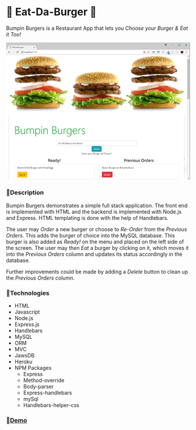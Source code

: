 # 🍔 Eat-Da-Burger 🍔
Bumpin Burgers is a Restaurant App that lets you *Choose your Burger &amp; Eat it Too!*  

![Home.html](screenShots/home.png)

### 🍔Description
Bumpin Burgers demonstrates a simple full stack application. The front end is implemented with HTML and the backend is implemented with Node.js and Express.  HTML templating is done with the help of Handlebars.

The user may *Order* a new burger or choose to *Re-Order* from the *Previous Orders*. This adds the burger of choice into the MySQL database. This burger is also added as *Ready!* on the menu and placed on the left side of the screen. The user may then *Eat* a burger by clicking on it, which moves it into the *Previous Orders* column and updates its status accordingly in the database.

Further improvements could be made by adding a *Delete* button to clean up the *Previous Orders* column.

### 🍔Technologies

* HTML
* Javascript
* Node.js
* Express.js
* Handlebars
* MySQL
* ORM
* MVC
* JawsDB
* Heroku
* NPM Packages
    * Express
    * Method-override
    * Body-parser
    * Express-handlebars
    * mySql
    * Handlebars-helper-css

### 🍔**[Demo](https://powerful-springs-38381.herokuapp.com/)**